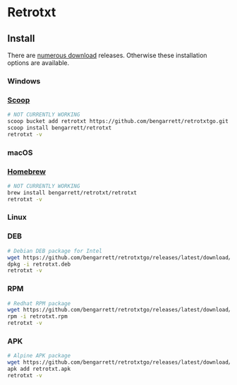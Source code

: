 # Retrotxt

## Install

There are [numerous download](https://github.com/bengarrett/retrotxtgo/releases/latest/) releases. Otherwise these installation options are available.

### Windows 
### [Scoop](https://scoop.sh/)

```sh
# NOT CURRENTLY WORKING
scoop bucket add retrotxt https://github.com/bengarrett/retrotxtgo.git
scoop install bengarrett/retrotxt
retrotxt -v
```

### macOS 
### [Homebrew](https://brew.sh/)

```sh
# NOT CURRENTLY WORKING
brew install bengarrett/retrotxt/retrotxt
retrotxt -v
```

### Linux
### DEB
```sh
# Debian DEB package for Intel
wget https://github.com/bengarrett/retrotxtgo/releases/latest/download/retrotxtgo.deb
dpkg -i retrotxt.deb
retrotxt -v
```

### RPM
```sh
# Redhat RPM package
wget https://github.com/bengarrett/retrotxtgo/releases/latest/download/retrotxtgo.rpm
rpm -i retrotxt.rpm
retrotxt -v
```

### APK
```sh
# Alpine APK package
wget https://github.com/bengarrett/retrotxtgo/releases/latest/download/retrotxtgo.apk
apk add retrotxt.apk
retrotxt -v
```

